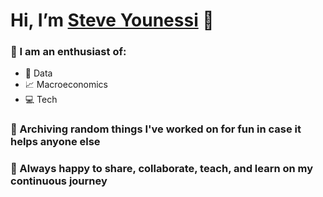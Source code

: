 # Hi, I’m [Steve Younessi](https://github.com/styounessi/) 👋

### 👀 I am an enthusiast of:
- 💾 Data
- 📈 Macroeconomics
- 💻 Tech

### 💞️ Archiving random things I've worked on for fun in case it helps anyone else
### 🤝 Always happy to share, collaborate, teach, and learn on my continuous journey
